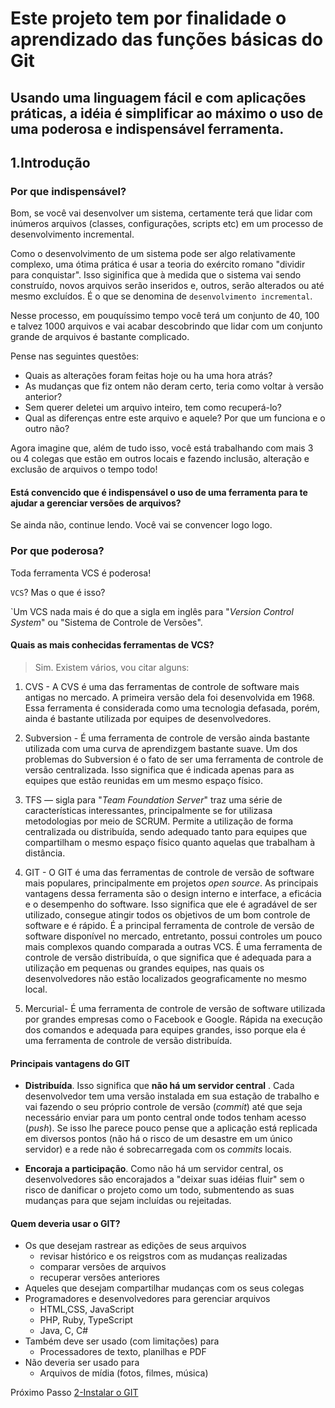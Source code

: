 # Este projeto tem por finalidade o aprendizado das funções básicas do Git


## Usando uma linguagem fácil e com aplicações práticas, a idéia é simplificar ao máximo o uso de uma poderosa e indispensável ferramenta.

## 1.Introdução

### Por que indispensável?

Bom, se você vai desenvolver um sistema, certamente terá que lidar com inúmeros arquivos (classes, configurações, scripts etc) em um processo de desenvolvimento incremental. 

Como o desenvolvimento de um sistema pode ser  algo relativamente complexo, uma ótima prática é usar a teoria do exército romano "dividir para conquistar". Isso siginifica que  à medida que o sistema vai sendo construído, novos arquivos serão inseridos e, outros, serão alterados ou até mesmo excluídos. É o que se denomina de `desenvolvimento incremental`. 

Nesse processo, em pouquíssimo tempo você terá um conjunto de 40, 100 e talvez 1000 arquivos e vai acabar descobrindo  que lidar com um conjunto grande de arquivos é bastante complicado. 

Pense nas seguintes questões:

- Quais as alterações foram feitas hoje ou ha uma hora atrás?
- As mudanças que fiz ontem não deram certo, teria como voltar à versão anterior?
- Sem querer deletei um arquivo inteiro, tem como recuperá-lo?
- Qual as diferenças entre este  arquivo e aquele? Por que um funciona e o outro não?  

Agora imagine que, além de tudo isso, você está trabalhando com mais 3 ou 4 colegas que estão em outros locais e fazendo inclusão, alteração e exclusão de arquivos o tempo todo!

#### Está convencido que é indispensável o uso de uma ferramenta para te ajudar a gerenciar versões de arquivos?
Se ainda não, continue lendo. Você vai se convencer logo logo.

### Por que poderosa?

Toda ferramenta VCS é poderosa!

`VCS`? Mas o que é isso?

`Um VCS nada mais é do que a sigla em inglês para "*Version Control System*" ou "Sistema de Controle de Versões". 

#### Quais as mais conhecidas ferramentas de VCS?

> Sim. Existem vários, vou citar alguns:

1. CVS - A CVS é uma das ferramentas de controle de software mais antigas no mercado. A primeira versão dela foi desenvolvida em 1968. Essa ferramenta é considerada como uma tecnologia defasada, porém, ainda é bastante utilizada por equipes de desenvolvedores.

2. Subversion - É uma ferramenta de controle de versão ainda bastante utilizada com uma curva de aprendizgem bastante suave. Um dos problemas do Subversion é o fato de ser uma ferramenta de controle de versão centralizada. Isso significa que  é indicada apenas para as equipes  que estão reunidas em um mesmo espaço físico.

3. TFS  — sigla para "*Team Foundation Server*" traz uma série de características interessantes, principalmente se for utilizasa metodologias por meio de SCRUM. Permite a utilização de forma centralizada ou distribuída, sendo adequado tanto para equipes que compartilham o mesmo espaço físico quanto aquelas que trabalham à distância.

4. GIT - O GIT é uma das ferramentas de controle de versão de software mais populares, principalmente em projetos *open source*. As principais vantagens dessa ferramenta são o design interno e interface, a eficácia e o desempenho do software. Isso significa que ele é agradável de ser utilizado, consegue atingir todos os objetivos de um bom controle de software e é rápido. É a principal ferramenta de controle de versão de software disponível no mercado, entretanto, possui controles um pouco mais complexos quando comparada a outras VCS. É uma ferramenta de controle de versão distribuída, o que significa que é adequada para a utilização em pequenas ou grandes equipes, nas quais os desenvolvedores não estão localizados geograficamente no mesmo local.

5. Mercurial- É uma ferramenta de controle de versão de software utilizada por grandes empresas como o Facebook e Google. Rápida na execução dos comandos e adequada para equipes grandes, isso porque ela é uma ferramenta de controle de versão distribuída.

#### Principais vantagens do GIT

- **Distribuída**. Isso significa que **não há um servidor central** . Cada desenvolvedor tem uma versão instalada em sua estação de trabalho e vai fazendo o seu próprio controle de versão (*commit*) até que seja necessário enviar para um ponto central onde todos tenham acesso (*push*). Se isso lhe parece pouco pense que a aplicação está replicada em diversos pontos (não há o risco de um desastre em um único servidor) e a rede não é sobrecarregada com os *commits* locais.

- **Encoraja a participação**. Como não há um servidor central, os desenvolvedores são encorajados a "deixar suas idéias fluir" sem o risco de danificar o projeto como um todo, submentendo as suas mudanças para que sejam incluídas ou rejeitadas.

#### Quem deveria usar o GIT?

- Os que desejam rastrear as edições de seus arquivos
    - revisar histórico e os reigstros com as mudanças realizadas
    - comparar versões de arquivos
    - recuperar versões anteriores
- Aqueles que desejam compartilhar mudanças com os seus colegas
- Programadores e desenvolvedores para gerenciar arquivos 
    - HTML,CSS, JavaScript
    - PHP, Ruby, TypeScript
    - Java, C, C#
- Também deve ser usado (com limitações) para
    - Processadores de texto, planilhas e PDF
- Não deveria ser usado para
    - Arquivos de mídia (fotos, filmes, música)


Próximo Passo [2-Instalar o GIT](/2-Instalacao/README.md)


